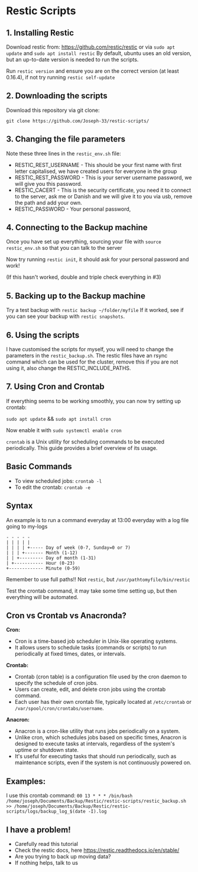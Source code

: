 # Restic Scripts

## 1. Installing Restic

Download restic from: https://github.com/restic/restic or via `sudo apt update` and `sudo apt install restic`
By default, ubuntu uses an old version, but an up-to-date version is needed to run the scripts.

Run `restic version` and ensure you are on the correct version (at least 0.16.4), if not try running `restic self-update`

## 2. Downloading the scripts

Download this repository via git clone:

`git clone https://github.com/Joseph-33/restic-scripts/`


## 3. Changing the file parameters

Note these three lines in the `restic_env.sh` file:
- RESTIC_REST_USERNAME - This should be your first name with first letter capitalised, we have created users for everyone in the group
- RESTIC_REST_PASSWORD - This is your server username password, we will give you this password.
- RESTIC_CACERT - This is the security certificate, you need it to connect to the server, ask me or Danish and we will give it to you via usb, remove the path and add your own.
- RESTIC_PASSWORD - Your personal password, 

## 4. Connecting to the Backup machine
Once you have set up everything, sourcing your file with `source restic_env.sh` so that you can talk to the server

Now try running `restic init`, it should ask for your personal password and work!

(If this hasn't worked, double and triple check everything in #3)

## 5. Backing up to the Backup machine

Try a test backup with 
```restic backup ~/folder/myfile```
If it worked, see if you can see your backup with `restic snapshots`.

## 6. Using the scripts

I have customised the scripts for myself, you will need to change the parameters in the `restic_backup.sh`.
The restic files have an rsync command which can be used for the cluster, remove this if you are not using it, also change the RESTIC_INCLUDE_PATHS.

## 7. Using Cron and Crontab

If everything seems to be working smoothly, you can now try setting up crontab:

`sudo apt update` && `sudo apt install cron`

Now enable it with `sudo systemctl enable cron`

`crontab` is a Unix utility for scheduling commands to be executed periodically. This guide provides a brief overview of its usage.

## Basic Commands

- To view scheduled jobs: `crontab -l`
- To edit the crontab: `crontab -e`

## Syntax

An example is to run a command everyday at 13:00 everyday with a log file going to my-logs

```0 13 * * *  /path_to_restic/restic_backup.sh >> my_logs
- - - - -
| | | | |
| | | | +----- Day of week (0-7, Sunday=0 or 7)
| | | +------- Month (1-12)
| | +--------- Day of month (1-31)
| +----------- Hour (0-23)
+------------- Minute (0-59)
```

Remember to use full paths!! Not `restic`, but `/usr/pathtomyfile/bin/restic`

Test the crontab command, it may take some time setting up, but then everything will be automated.


## Cron vs Crontab vs Anacronda?
**Cron:**
- Cron is a time-based job scheduler in Unix-like operating systems.
- It allows users to schedule tasks (commands or scripts) to run periodically at fixed times, dates, or intervals.

**Crontab:**
- Crontab (cron table) is a configuration file used by the cron daemon to specify the schedule of cron jobs.
- Users can create, edit, and delete cron jobs using the crontab command.
- Each user has their own crontab file, typically located at `/etc/crontab` or `/var/spool/cron/crontabs/username`.

**Anacron:**
- Anacron is a cron-like utility that runs jobs periodically on a system.
- Unlike cron, which schedules jobs based on specific times, Anacron is designed to execute tasks at intervals, regardless of the system's uptime or shutdown state.
- It's useful for executing tasks that should run periodically, such as maintenance scripts, even if the system is not continuously powered on.


## Examples:
I use this crontab command:
`00 13 * * * /bin/bash /home/joseph/Documents/Backup/Restic/restic-scripts/restic_backup.sh >> /home/joseph/Documents/Backup/Restic/restic-scripts/logs/backup_log_$(date -I).log`

## I have a problem!
- Carefully read this tutorial
- Check the restic docs, here https://restic.readthedocs.io/en/stable/
- Are you trying to back up moving data?
- If nothing helps, talk to us

